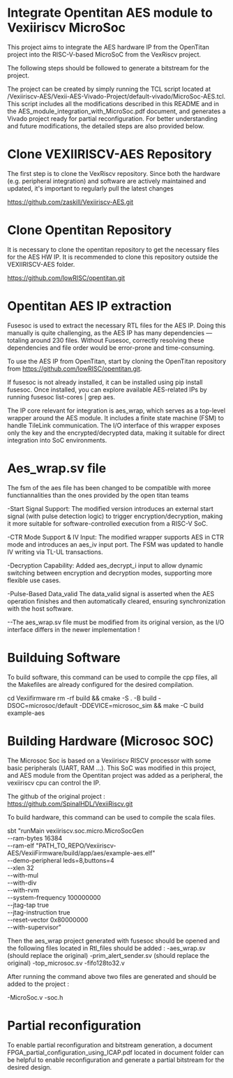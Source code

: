 # Integrate Opentitan AES module to Vexiiriscv MicroSoc

This project aims to integrate the AES hardware IP from the OpenTitan project into the RISC-V-based MicroSoC from the VexRiscv project.

The following steps should be followed to generate a bitstream for the project.

The project can be created by simply running the TCL script located at /Vexiiriscv-AES/Vexii-AES-Vivado-Project/default-vivado/MicroSoc-AES.tcl. This script includes all the modifications described in this README and in the AES_module_integration_with_MicroSoc.pdf document, and generates a Vivado project ready for partial reconfiguration. For better understanding and future modifications, the detailed steps are also provided below.

# Clone VEXIIRISCV-AES Repository

The first step is to clone the VexRiscv repository.
Since both the hardware (e.g. peripheral integration) and software are actively maintained and updated, it's important to regularly pull the latest changes 

https://github.com/zaskill/Vexiiriscv-AES.git 

# Clone Opentitan Repository 

It is necessary to clone the opentitan repository to get the necessary files for the AES HW IP.
It is recommended to clone this repository outside the VEXIIRISCV-AES folder.

https://github.com/lowRISC/opentitan.git

# Opentitan AES IP extraction

Fusesoc is used to extract the necessary RTL files for the AES IP.
Doing this manually is quite challenging, as the AES IP has many dependencies — totaling around 230 files.
Without Fusesoc, correctly resolving these dependencies and file order would be error-prone and time-consuming.

To use the AES IP from OpenTitan, start by cloning the OpenTitan repository from https://github.com/lowRISC/opentitan.git. 

If fusesoc is not already installed, it can be installed using pip install fusesoc. Once installed, you can explore available AES-related IPs by running fusesoc list-cores | grep aes. 

The IP core relevant for integration is aes_wrap, which serves as a top-level wrapper around the AES module. It includes a finite state machine (FSM) to handle TileLink communication. The I/O interface of this wrapper exposes only the key and the encrypted/decrypted data, making it suitable for direct integration into SoC environments.

# Aes_wrap.sv file

The fsm of the aes file has been changed to be compatible with moree functiannalities than the ones provided by the open titan teams 

-Start Signal Support:
The modified version introduces an external start signal (with pulse detection logic) to trigger encryption/decryption, making it more suitable for software-controlled execution from a RISC-V SoC.

-CTR Mode Support & IV Input:
The modified wrapper supports AES in CTR mode and introduces an aes_iv input port. The FSM was updated to handle IV writing via TL-UL transactions.

-Decryption Capability:
Added aes_decrypt_i input to allow dynamic switching between encryption and decryption modes, supporting more flexible use cases.

-Pulse-Based Data_valid
The data_valid signal is asserted when the AES operation finishes and then automatically cleared, ensuring synchronization with the host software.

--The aes_wrap.sv file must be modified from its original version, as the I/O interface differs in the newer implementation !

# Builduing Software

To build software, this command can be used to compile the cpp files, all the Makefiles are already configured for the desired compilation.

cd Vexiifirmware
rm -rf build && cmake -S . -B build -DSOC=microsoc/default -DDEVICE=microsoc_sim &&  make -C build example-aes

# Building Hardware (Microsoc SOC)

The Microsoc Soc is based on a Vexiiriscv RISCV processor with some basic peripherals (UART, RAM ...). 
This SoC was modified in this project, and AES module from the Opentitan project was added as a peripheral, the vexiiriscv cpu can control the IP.

The github of the original project : https://github.com/SpinalHDL/VexiiRiscv.git

To build hardware, this command can be used to compile the scala files. 

sbt "runMain vexiiriscv.soc.micro.MicroSocGen \
  --ram-bytes 16384 \
  --ram-elf "PATH_TO_REPO/Vexiiriscv-AES/VexiiFirmware/build/app/aes/example-aes.elf" \
  --demo-peripheral leds=8,buttons=4 \
  --xlen 32 \
  --with-mul \
  --with-div \
  --with-rvm \
  --system-frequency 100000000 \
  --jtag-tap true \
  --jtag-instruction true \
  --reset-vector 0x80000000 \
  --with-supervisor"

Then the aes_wrap project generated with fusesoc should be opened and the following files located in Rtl_files should be added :
-aes_wrap.sv (should replace the original)
-prim_alert_sender.sv (should replace the original)
-top_microsoc.sv
-fifo128to32.v

After running the command above two files are generated and should be added to the project :

-MicroSoc.v
-soc.h

# Partial reconfiguration

To enable partial reconfiguration and bitstream generation, a document FPGA_partial_configuration_using_ICAP.pdf located in document folder can be helpful to enable reconfiguration and generate a partial bitstream for the desired design.


